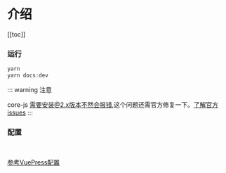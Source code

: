 # 介绍
[[toc]]

### 运行

``` js
yarn
yarn docs:dev
```

::: warning 注意
<br/>

core-js 需要安装@2.x版本不然会报错,这个问题还需官方修复一下。[了解官方issues](https://github.com/vuejs/vuepress/issues/2275)
:::

### 配置  
<br/>

[参考VuePress配置](https://vuepress.vuejs.org/zh/config/)


